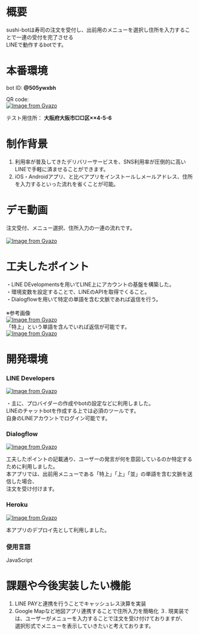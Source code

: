 # 概要
sushi-botは寿司の注文を受付し、出前用のメニューを選択し住所を入力することで一連の受付を完了させる<br>
LINEで動作するbotです。

# 本番環境

bot ID: __@505ywxbh__

QR code: <br>[![Image from Gyazo](https://i.gyazo.com/be1785a71cd2cbb3f859dc06d0ae7079.png)](https://gyazo.com/be1785a71cd2cbb3f859dc06d0ae7079)

テスト用住所： __大阪府大阪市□□区××4-5-6__

# 制作背景

1. 利用率が普及してきたデリバリーサービスを、SNS利用率が圧倒的に高いLINEで手軽に済ませることができます。
2. iOS・Androidアプリ、と比べアプリをインストールしメールアドレス、住所を入力するといった流れを省くことが可能。
 
# デモ動画

注文受付、メニュー選択、住所入力の一連の流れです。<br><br>
[![Image from Gyazo](https://i.gyazo.com/a869707aff852e60002337a57c02e4f3.gif)](https://gyazo.com/a869707aff852e60002337a57c02e4f3)

# 工夫したポイント

・LINE DEvelopmentsを用いてLINE上にアカウントの基盤を構築した。<br>
・環境変数を設定することで、LINEのAPIを取得でくること。<br>
・Dialogflowを用いて特定の単語を含む文脈であれば返信を行う。<br><br>※参考画像<br>
[![Image from Gyazo](https://i.gyazo.com/8ff65f3c36155356513de36f4867e75f.png)](https://gyazo.com/8ff65f3c36155356513de36f4867e75f)<br>「特上」という単語を含んでいれば返信が可能です。<br>
[![Image from Gyazo](https://i.gyazo.com/0ed5679940dfd99d9df2557c22775234.png)](https://gyazo.com/0ed5679940dfd99d9df2557c22775234)

# 開発環境

### LINE Developers
[![Image from Gyazo](https://i.gyazo.com/b36ece151e9f3a06109097a858bb5260.jpg)](https://gyazo.com/b36ece151e9f3a06109097a858bb5260)

・主に、プロバイダーの作成やbotの設定などに利用しました。<br>
LINEのチャットbotを作成する上では必須のツールです。<br>
自身のLINEアカウントでログイン可能です。

### Dialogflow
[![Image from Gyazo](https://i.gyazo.com/d00a0500bf0fbd358a39c4a2c915a91c.png)](https://gyazo.com/d00a0500bf0fbd358a39c4a2c915a91c)

工夫したポイントの記載通り、ユーザーの発言が何を意図しているのか特定するために利用しました。<br>
本アプリでは、出前用メニューである「特上」「上」「並」の単語を含む文脈を送信した場合、<br>
注文を受け付けます。

### Heroku
[![Image from Gyazo](https://i.gyazo.com/65a33bb996f86e7edd7dfda31b906549.png)](https://gyazo.com/65a33bb996f86e7edd7dfda31b906549)

本アプリのデプロイ先として利用しました。

### 使用言語
JavaScript

# 課題や今後実装したい機能

1. LINE PAYと連携を行うことでキャッシュレス決算を実装
2. Google Mapなど地図アプリ連携することで住所入力を簡略化
３. 現実装では、ユーザーがメニューを入力することで注文を受け付けておりますが、<br>
選択形式でメニューを表示していきたいと考えております。
